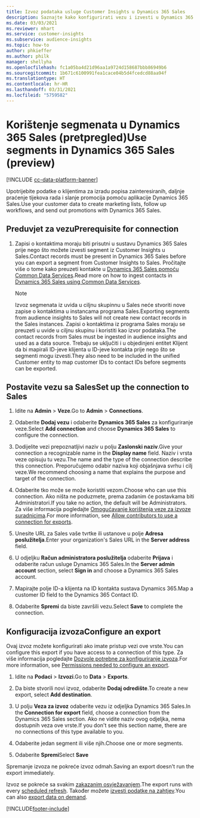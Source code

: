```yaml
---
title: Izvoz podataka usluge Customer Insights u Dynamics 365 Sales
description: Saznajte kako konfigurirati vezu i izvesti u Dynamics 365 Sales.
ms.date: 03/03/2021
ms.reviewer: mhart
ms.service: customer-insights
ms.subservice: audience-insights
ms.topic: how-to
author: phkieffer
ms.author: philk
manager: shellyha
ms.openlocfilehash: fc1a05ba4d21d96aa1a9724d158687bbb86949b6
ms.sourcegitcommit: 1b671c6100991fea1cace04b5d4fcedcd88aa94f
ms.translationtype: HT
ms.contentlocale: hr-HR
ms.lasthandoff: 03/31/2021
ms.locfileid: "5759582"
---
```

# <a name="use-segments-in-dynamics-365-sales-preview"></a><span data-ttu-id="4baec-103">Korištenje segmenata u Dynamics 365 Sales (pretpregled)</span><span class="sxs-lookup"><span data-stu-id="4baec-103">Use segments in Dynamics 365 Sales (preview)</span></span>

[!INCLUDE [cc-data-platform-banner](../includes/cc-data-platform-banner.md)]

<span data-ttu-id="4baec-104">Upotrijebite podatke o klijentima za izradu popisa zainteresiranih, daljnje praćenje tijekova rada i slanje promocija pomoću aplikacije Dynamics 365 Sales.</span><span class="sxs-lookup"><span data-stu-id="4baec-104">Use your customer data to create marketing lists, follow up workflows, and send out promotions with Dynamics 365 Sales.</span></span>

## <a name="prerequisite-for-connection"></a><span data-ttu-id="4baec-105">Preduvjet za vezu</span><span class="sxs-lookup"><span data-stu-id="4baec-105">Prerequisite for connection</span></span>

1. <span data-ttu-id="4baec-106">Zapisi o kontaktima moraju biti prisutni u sustavu Dynamics 365 Sales prije nego što možete izvesti segment iz Customer Insights u Sales.</span><span class="sxs-lookup"><span data-stu-id="4baec-106">Contact records must be present in Dynamics 365 Sales before you can export a segment from Customer Insights to Sales.</span></span> <span data-ttu-id="4baec-107">Pročitajte više o tome kako preuzeti kontakte u [Dynamics 365 Sales pomoću Common Data Services](connect-power-query.md).</span><span class="sxs-lookup"><span data-stu-id="4baec-107">Read more on how to ingest contacts in [Dynamics 365 Sales using Common Data Services](connect-power-query.md).</span></span>

   > [!NOTE]
   > <span data-ttu-id="4baec-108">Izvoz segmenata iz uvida u ciljnu skupinnu u Sales neće stvoriti nove zapise o kontaktima u instancama programa Sales.</span><span class="sxs-lookup"><span data-stu-id="4baec-108">Exporting segments from audience insights to Sales will not create new contact records in the Sales instances.</span></span> <span data-ttu-id="4baec-109">Zapisi o kontaktima iz programa Sales moraju se preuzeti u uvide u ciljnu skupinu i koristiti kao izvor podataka.</span><span class="sxs-lookup"><span data-stu-id="4baec-109">The contact records from Sales must be ingested in audience insights and used as a data source.</span></span> <span data-ttu-id="4baec-110">Trebaju se uključiti i u objedinjeni entitet Klijent da bi mapirali ID-jeve klijenta u ID-jeve kontakta prije nego što se segmenti mogu izvesti.</span><span class="sxs-lookup"><span data-stu-id="4baec-110">They also need to be included in the unified Customer entity to map customer IDs to contact IDs before segments can be exported.</span></span>

## <a name="set-up-the-connection-to-sales"></a><span data-ttu-id="4baec-111">Postavite vezu sa Sales</span><span class="sxs-lookup"><span data-stu-id="4baec-111">Set up the connection to Sales</span></span>

1. <span data-ttu-id="4baec-112">Idite na **Admin** > **Veze**.</span><span class="sxs-lookup"><span data-stu-id="4baec-112">Go to **Admin** > **Connections**.</span></span>

1. <span data-ttu-id="4baec-113">Odaberite **Dodaj vezu** i odaberite **Dynamics 365 Sales** za konfiguriranje veze.</span><span class="sxs-lookup"><span data-stu-id="4baec-113">Select **Add connection** and choose **Dynamics 365 Sales** to configure the connection.</span></span>

1. <span data-ttu-id="4baec-114">Dodijelite vezi prepoznatljivi naziv u polju **Zaslonski naziv**.</span><span class="sxs-lookup"><span data-stu-id="4baec-114">Give your connection a recognizable name in the **Display name** field.</span></span> <span data-ttu-id="4baec-115">Naziv i vrsta veze opisuju tu vezu.</span><span class="sxs-lookup"><span data-stu-id="4baec-115">The name and the type of the connection describe this connection.</span></span> <span data-ttu-id="4baec-116">Preporučujemo odabir naziva koji objašnjava svrhu i cilj veze.</span><span class="sxs-lookup"><span data-stu-id="4baec-116">We recommend choosing a name that explains the purpose and target of the connection.</span></span>

1. <span data-ttu-id="4baec-117">Odaberite tko može se može koristiti vezom.</span><span class="sxs-lookup"><span data-stu-id="4baec-117">Choose who can use this connection.</span></span> <span data-ttu-id="4baec-118">Ako ništa ne poduzmete, prema zadanim će postavkama biti Administratori.</span><span class="sxs-lookup"><span data-stu-id="4baec-118">If you take no action, the default will be Administrators.</span></span> <span data-ttu-id="4baec-119">Za više informacija pogledajte [Omogućavanje korištenja veze za izvoze suradnicima](connections.md#allow-contributors-to-use-a-connection-for-exports).</span><span class="sxs-lookup"><span data-stu-id="4baec-119">For more information, see [Allow contributors to use a connection for exports](connections.md#allow-contributors-to-use-a-connection-for-exports).</span></span>

1. <span data-ttu-id="4baec-120">Unesite URL za Sales vaše tvrtke ili ustanove u polje **Adresa poslužitelja**.</span><span class="sxs-lookup"><span data-stu-id="4baec-120">Enter your organization's Sales URL in the **Server address** field.</span></span>

1. <span data-ttu-id="4baec-121">U odjeljku **Račun administratora poslužitelja** odaberite **Prijava** i odaberite račun usluge Dynamics 365 Sales.</span><span class="sxs-lookup"><span data-stu-id="4baec-121">In the **Server admin account** section, select **Sign in** and choose a Dynamics 365 Sales account.</span></span>

1. <span data-ttu-id="4baec-122">Mapirajte polje ID-a klijenta na ID kontakta sustava Dynamics 365.</span><span class="sxs-lookup"><span data-stu-id="4baec-122">Map a customer ID field to the Dynamics 365 Contact ID.</span></span>

1. <span data-ttu-id="4baec-123">Odaberite **Spremi** da biste završili vezu.</span><span class="sxs-lookup"><span data-stu-id="4baec-123">Select **Save** to complete the connection.</span></span> 

## <a name="configure-an-export"></a><span data-ttu-id="4baec-124">Konfiguracija izvoza</span><span class="sxs-lookup"><span data-stu-id="4baec-124">Configure an export</span></span>

<span data-ttu-id="4baec-125">Ovaj izvoz možete konfigurirati ako imate pristup vezi ove vrste.</span><span class="sxs-lookup"><span data-stu-id="4baec-125">You can configure this export if you have access to a connection of this type.</span></span> <span data-ttu-id="4baec-126">Za više informacija pogledajte [Dozvole potrebne za konfiguriranje izvoza](export-destinations.md#set-up-a-new-export).</span><span class="sxs-lookup"><span data-stu-id="4baec-126">For more information, see [Permissions needed to configure an export](export-destinations.md#set-up-a-new-export).</span></span>

1. <span data-ttu-id="4baec-127">Idite na **Podaci** > **Izvozi**.</span><span class="sxs-lookup"><span data-stu-id="4baec-127">Go to **Data** > **Exports**.</span></span>

1. <span data-ttu-id="4baec-128">Da biste stvorili novi izvoz, odaberite **Dodaj odredište**.</span><span class="sxs-lookup"><span data-stu-id="4baec-128">To create a new export, select **Add destination**.</span></span>

1. <span data-ttu-id="4baec-129">U polju **Veza za izvoz** odaberite vezu iz odjeljka Dynamics 365 Sales.</span><span class="sxs-lookup"><span data-stu-id="4baec-129">In the **Connection for export** field, choose a connection from the Dynamics 365 Sales section.</span></span> <span data-ttu-id="4baec-130">Ako ne vidite naziv ovog odjeljka, nema dostupnih veza ove vrste.</span><span class="sxs-lookup"><span data-stu-id="4baec-130">If you don't see this section name, there are no connections of this type available to you.</span></span>

1. <span data-ttu-id="4baec-131">Odaberite jedan segment ili više njih.</span><span class="sxs-lookup"><span data-stu-id="4baec-131">Choose one or more segments.</span></span>

1. <span data-ttu-id="4baec-132">Odaberite **Spremi**</span><span class="sxs-lookup"><span data-stu-id="4baec-132">Select **Save**</span></span>

<span data-ttu-id="4baec-133">Spremanje izvoza ne pokreće izvoz odmah.</span><span class="sxs-lookup"><span data-stu-id="4baec-133">Saving an export doesn't run the export immediately.</span></span>

<span data-ttu-id="4baec-134">Izvoz se pokreće sa svakim [zakazanim osvježavanjem](system.md#schedule-tab).</span><span class="sxs-lookup"><span data-stu-id="4baec-134">The export runs with every [scheduled refresh](system.md#schedule-tab).</span></span> <span data-ttu-id="4baec-135">Također možete [izvesti podatke na zahtjev](export-destinations.md#run-exports-on-demand).</span><span class="sxs-lookup"><span data-stu-id="4baec-135">You can also [export data on demand](export-destinations.md#run-exports-on-demand).</span></span> 

[!INCLUDE[footer-include](../includes/footer-banner.md)]

